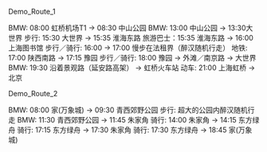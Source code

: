 Demo_Route_1

BMW: 08:00 虹桥机场T1 -> 08:30 中山公园
BMW: 13:00 中山公园 -> 13:30大世界
步行: 15:30 大世界 -> 15:35 淮海东路
旅游巴士：15:35 淮海东路 -> 16:00 上海图书馆
步行／骑行: 16:00 -> 17:00 慢步在法租界（醉汉随机行走）
地铁: 17:00 陕西南路 -> 17:15 豫园
步行／骑行: 18:00 豫园 -> 外滩／南京路 -> 大世界
BMW: 19:30 沿着景观路（延安路高架） -> 虹桥火车站
动车: 21:00 上海虹桥 -> 北京

Demo_Route_2

BMW: 08:00 家(万象城) -> 09:30 青西郊野公园
步行: 超大的公园内醉汉随机行走
BMW: 11:30 青西郊野公园 -> 11:45 朱家角
骑行: 14:00 朱家角 -> 14:15 东方绿舟 
骑行: 17:15 东方绿舟 -> 17:30 朱家角
骑行: 17:30 东方绿舟 -> 18:45 家(万象城)
